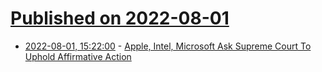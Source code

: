 # [Published on 2022-08-01](index.md)

* [2022-08-01, 15:22:00](https://apple.slashdot.org/story/22/08/01/1444203/apple-intel-microsoft-ask-supreme-court-to-uphold-affirmative-action?utm_source=rss1.0mainlinkanon&utm_medium=feed) - [Apple, Intel, Microsoft Ask Supreme Court To Uphold Affirmative Action](https://apple.slashdot.org/story/22/08/01/1444203/apple-intel-microsoft-ask-supreme-court-to-uphold-affirmative-action?utm_source=rss1.0mainlinkanon&utm_medium=feed)
